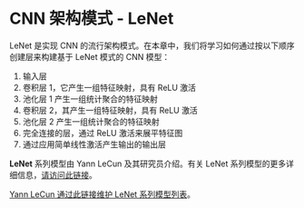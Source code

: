 # CNN 架构模式 - LeNet

LeNet 是实现 CNN 的流行架构模式。在本章中，我们将学习如何通过按以下顺序创建层来构建基于 LeNet 模式的 CNN 模型：

1.  输入层
2.  卷积层 1，它产生一组特征映射，具有 ReLU 激活
3.  池化层 1 产生一组统计聚合的特征映射
4.  卷积层 2，其产生一组特征映射，具有 ReLU 激活
5.  池化层 2 产生一组统计聚合的特征映射
6.  完全连接的层，通过 ReLU 激活来展平特征图
7.  通过应用简单线性激活产生输出的输出层

**LeNet** 系列模型由 Yann LeCun 及其研究员介绍。有关 LeNet 系列模型的更多详细信息，[请访问此链接](http://yann.lecun.com/exdb/publis/pdf/lecun-01a.pdf)。

[Yann LeCun 通过此链接维护 LeNet 系列模型列表](http://yann.lecun.com/exdb/lenet/index.html)。